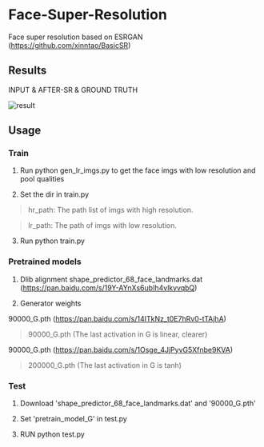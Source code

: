 # Face-Super-Resolution

Face super resolution based on ESRGAN (https://github.com/xinntao/BasicSR)

## Results

INPUT & AFTER-SR & GROUND TRUTH

![result](results/result.png)

## Usage

### Train

1. Run python gen_lr_imgs.py to get the face imgs with low resolution and pool qualities

2. Set the dir in train.py

> hr_path: The path list of imgs with high resolution.

> lr_path: The path of imgs with low resolution.

3. Run python train.py

### Pretrained models

1. Dlib alignment shape_predictor_68_face_landmarks.dat (https://pan.baidu.com/s/19Y-AYnXs6ubIh4vlkyvqbQ)

2. Generator weights 

90000_G.pth (https://pan.baidu.com/s/14ITkNz_t0E7hRv0-tTAjhA)

> 90000_G.pth (The last activation in G is linear, clearer)

90000_G.pth (https://pan.baidu.com/s/1Osge_4JjPyvG5Xfnbe9KVA)

> 200000_G.pth (The last activation in G is tanh)

### Test

1. Download 'shape_predictor_68_face_landmarks.dat' and '90000_G.pth'

2. Set 'pretrain_model_G' in test.py

3. RUN python test.py



